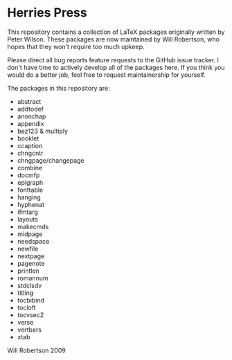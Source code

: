 # Herries Press

This repository contains a collection of LaTeX packages originally written by
Peter Wilson. These packages are now maintained by Will Robertson, who hopes
that they won't require too much upkeep.

Please direct all bug reports feature requests to the GitHub issue tracker.
I don't have time to actively develop all of the packages here. If you think
you would do a better job, feel free to request maintainership for yourself.

The packages in this repository are:
 - abstract
 - addtodef
 - anonchap
 - appendix
 - bez123 & multiply
 - booklet
 - ccaption
 - chngcntr
 - chngpage/changepage
 - combine
 - docmfp
 - epigraph
 - fonttable
 - hanging
 - hyphenat
 - ifmtarg
 - layouts
 - makecmds
 - midpage
 - needspace
 - newfile
 - nextpage
 - pagenote
 - printlen
 - romannum
 - stdclsdv
 - titling
 - tocbibind
 - tocloft
 - tocvsec2
 - verse
 - vertbars
 - xtab
 
 Will Robertson
 2009